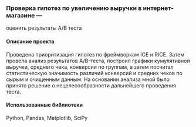 ### Проверка гипотез по увеличению выручки в интернет-магазине —
оценить результаты A/B теста

#### Описание проекта 
Проведена приоритизация гипотез по фреймворкам ICE и RICE. Затем провела анализ
результатов A/B-теста, построил графики кумулятивной выручки, среднего чека,
конверсии по группам, а затем посчитал статистическую значимость различий конверсий
и средних чеков по сырым и очищенным данным. На основании анализа мной было
принято решение о нецелесообразности дальнейшего проведения теста.

#### Использованные библиотеки 
Python, Pandas, Matplotlib, SciPy
